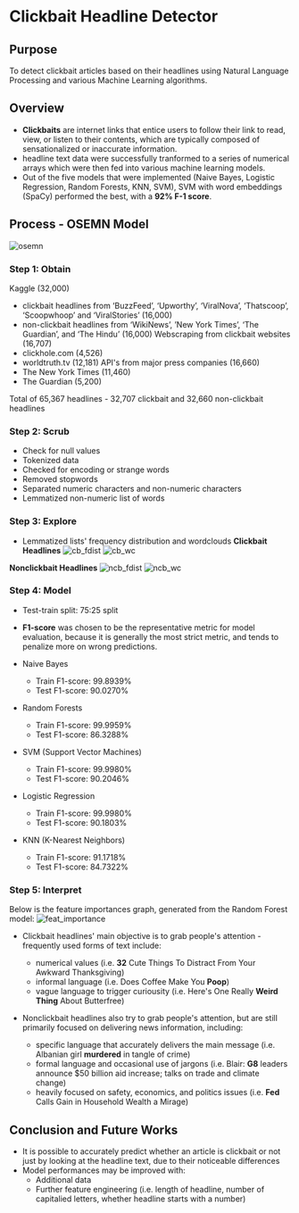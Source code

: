 # Clickbait Headline Detector

## Purpose
To detect clickbait articles based on their headlines using Natural Language Processing and various Machine Learning algorithms.

## Overview
- **Clickbaits** are internet links that entice users to follow their link to read, view, or listen to their contents, which are typically composed of sensationalized or inaccurate information.
- headline text data were successfully tranformed to a series of numerical arrays which were then fed into various machine learning models.
- Out of the five models that were implemented (Naive Bayes, Logistic Regression, Random Forests, KNN, SVM), SVM with word embeddings (SpaCy) performed the best, with a **92% F-1 score**.

## Process - OSEMN Model
![osemn](Images/new_osemn.png)

### Step 1: Obtain
Kaggle (32,000)
- clickbait headlines from ‘BuzzFeed’, ‘Upworthy’, ‘ViralNova’, ‘Thatscoop’, ‘Scoopwhoop’ and ‘ViralStories’ (16,000)
- non-clickbait headlines from ‘WikiNews’, ’New York Times’, ‘The Guardian’, and ‘The Hindu’ (16,000)
Webscraping from clickbait websites (16,707)
- clickhole.com (4,526)
- worldtruth.tv (12,181)
API's from major press companies (16,660)
- The New York Times (11,460)
- The Guardian (5,200)

Total of 65,367 headlines - 32,707 clickbait and 32,660 non-clickbait headlines

### Step 2: Scrub
- Check for null values
- Tokenized data
- Checked for encoding or strange words
- Removed stopwords
- Separated numeric characters and non-numeric characters
- Lemmatized non-numeric list of words

### Step 3: Explore
- Lemmatized lists' frequency distribution and wordclouds
**Clickbait Headlines**
![cb_fdist](Images/clickbait_fdist.png)
![cb_wc](Images/clickbait_wordcloud.png)

**Nonclickbait Headlines**
![ncb_fdist](Images/nonclickbait_fdist.png)
![ncb_wc](Images/nonclickbait_wordcloud.png)


### Step 4: Model
- Test-train split: 75:25 split
- **F1-score** was chosen to be the representative metric for model evaluation, because it is generally the most strict metric, and tends to penalize more on wrong predictions.

- Naive Bayes
  - Train F1-score: 99.8939%
  - Test F1-score: 90.0270%
- Random Forests
  - Train F1-score: 99.9959%	
  - Test F1-score: 86.3288%
- SVM (Support Vector Machines)
  - Train F1-score: 99.9980%
  - Test F1-score: 90.2046%
- Logistic Regression
  - Train F1-score: 99.9980%	
  - Test F1-score: 90.1803%
- KNN (K-Nearest Neighbors)
  - Train F1-score: 91.1718%
  - Test F1-score: 84.7322%

### Step 5: Interpret
Below is the feature importances graph, generated from the Random Forest model:
![feat_importance](Images/feature_importances.png)

- Clickbait headlines' main objective is to grab people's attention - frequently used forms of text include:
  - numerical values (i.e. **32** Cute Things To Distract From Your Awkward Thanksgiving)
  - informal language (i.e. Does Coffee Make You **Poop**)
  - vague language to trigger curiousity (i.e. Here's One Really **Weird Thing** About Butterfree)

- Nonclickbait headlines also try to grab people's attention, but are still primarily focused on delivering news information, including:
  - specific language that accurately delivers the main message (i.e. Albanian girl **murdered** in tangle of crime)
  - formal language and occasional use of jargons (i.e. Blair: **G8** leaders announce $50 billion aid increase; talks on trade and climate change)
  - heavily focused on safety, economics, and politics issues (i.e. **Fed** Calls Gain in Household Wealth a Mirage)

## Conclusion and Future Works
- It is possible to accurately predict whether an article is clickbait or not just by looking at the headline text, due to their noticeable differences
- Model performances may be improved with:
  - Additional data
  - Further feature engineering (i.e. length of headline, number of capitalied letters, whether headline starts with a number)
